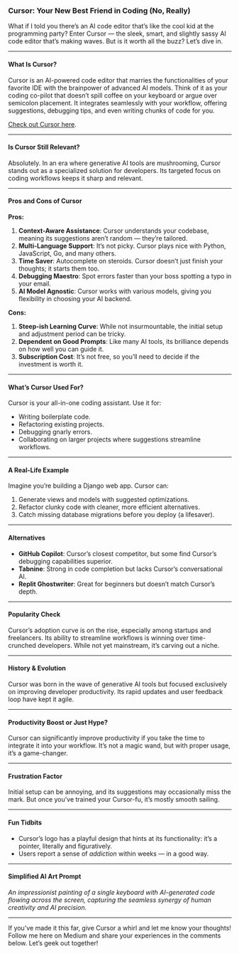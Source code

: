 ### Cursor: Your New Best Friend in Coding (No, Really)

What if I told you there’s an AI code editor that’s like the cool kid at the programming party? Enter Cursor — the sleek, smart, and slightly sassy AI code editor that’s making waves. But is it worth all the buzz? Let’s dive in.

---

#### What Is Cursor?

Cursor is an AI-powered code editor that marries the functionalities of your favorite IDE with the brainpower of advanced AI models. Think of it as your coding co-pilot that doesn’t spill coffee on your keyboard or argue over semicolon placement. It integrates seamlessly with your workflow, offering suggestions, debugging tips, and even writing chunks of code for you.

[Check out Cursor here](https://www.cursor.com/).

---

#### Is Cursor Still Relevant?

Absolutely. In an era where generative AI tools are mushrooming, Cursor stands out as a specialized solution for developers. Its targeted focus on coding workflows keeps it sharp and relevant.

---

#### Pros and Cons of Cursor

**Pros:**

1. **Context-Aware Assistance**: Cursor understands your codebase, meaning its suggestions aren’t random — they’re tailored.
2. **Multi-Language Support**: It’s not picky. Cursor plays nice with Python, JavaScript, Go, and many others.
3. **Time Saver**: Autocomplete on steroids. Cursor doesn’t just finish your thoughts; it starts them too.
4. **Debugging Maestro**: Spot errors faster than your boss spotting a typo in your email.
5. **AI Model Agnostic**: Cursor works with various models, giving you flexibility in choosing your AI backend.

**Cons:**

1. **Steep-ish Learning Curve**: While not insurmountable, the initial setup and adjustment period can be tricky.
2. **Dependent on Good Prompts**: Like many AI tools, its brilliance depends on how well you can guide it.
3. **Subscription Cost**: It’s not free, so you’ll need to decide if the investment is worth it.

---

#### What’s Cursor Used For?

Cursor is your all-in-one coding assistant. Use it for:

- Writing boilerplate code.
- Refactoring existing projects.
- Debugging gnarly errors.
- Collaborating on larger projects where suggestions streamline workflows.

---

#### A Real-Life Example

Imagine you’re building a Django web app. Cursor can:

1. Generate views and models with suggested optimizations.
2. Refactor clunky code with cleaner, more efficient alternatives.
3. Catch missing database migrations before you deploy (a lifesaver).

---

#### Alternatives

- **GitHub Copilot**: Cursor’s closest competitor, but some find Cursor’s debugging capabilities superior.
- **Tabnine**: Strong in code completion but lacks Cursor’s conversational AI.
- **Replit Ghostwriter**: Great for beginners but doesn’t match Cursor’s depth.

---

#### Popularity Check

Cursor’s adoption curve is on the rise, especially among startups and freelancers. Its ability to streamline workflows is winning over time-crunched developers. While not yet mainstream, it’s carving out a niche.

---

#### History & Evolution

Cursor was born in the wave of generative AI tools but focused exclusively on improving developer productivity. Its rapid updates and user feedback loop have kept it agile.

---

#### Productivity Boost or Just Hype?

Cursor can significantly improve productivity if you take the time to integrate it into your workflow. It’s not a magic wand, but with proper usage, it’s a game-changer.

---

#### Frustration Factor

Initial setup can be annoying, and its suggestions may occasionally miss the mark. But once you’ve trained your Cursor-fu, it’s mostly smooth sailing.

---

#### Fun Tidbits

- Cursor’s logo has a playful design that hints at its functionality: it’s a pointer, literally and figuratively.
- Users report a sense of *addiction* within weeks — in a good way.

---

#### Simplified AI Art Prompt

*An impressionist painting of a single keyboard with AI-generated code flowing across the screen, capturing the seamless synergy of human creativity and AI precision.*

---

If you’ve made it this far, give Cursor a whirl and let me know your thoughts! Follow me here on Medium and share your experiences in the comments below. Let’s geek out together!

